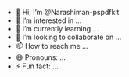 - 👋 Hi, I’m @Narashiman-pspdfkit
- 👀 I’m interested in ...
- 🌱 I’m currently learning ...
- 💞️ I’m looking to collaborate on ...
- 📫 How to reach me ...
- 😄 Pronouns: ...
- ⚡ Fun fact: ...

<!---
Narashiman-pspdfkit/Narashiman-pspdfkit is a ✨ special ✨ repository because its `README.md` (this file) appears on your GitHub profile.
You can click the Preview link to take a look at your changes.
--->
